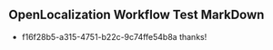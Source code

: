 ## OpenLocalization Workflow Test MarkDown

* f16f28b5-a315-4751-b22c-9c74ffe54b8a 
thanks!



<!--HONumber=Jan16_HO2-->
